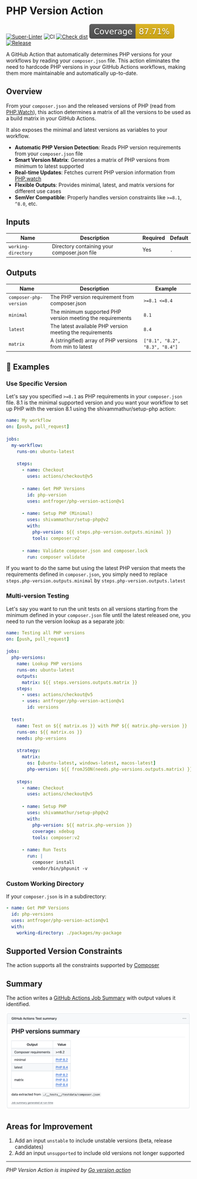 # PHP Version Action

[![Super-Linter](https://github.com/antfroger/php-version-action/actions/workflows/linter.yml/badge.svg)](https://github.com/antfroger/php-version-action)
![CI](https://github.com/antfroger/php-version-action/actions/workflows/ci.yml/badge.svg)
[![Check dist](https://github.com/antfroger/php-version-action/actions/workflows/check-dist.yml/badge.svg)](https://github.com/antfroger/php-version-action/workflows/check-dist.yml)
[![Coverage](./badges/coverage.svg)](./badges/coverage.svg)
[![Release](https://img.shields.io/github/release/antfroger/php-version-action.svg?style=flat-square)](https://github.com/antfroger/php-version-action/releases)

A GitHub Action that automatically determines PHP versions for your workflows by reading your `composer.json` file. This
action eliminates the need to hardcode PHP versions in your GitHub Actions workflows, making them more maintainable and
automatically up-to-date.

## Overview

From your `composer.json` and the released versions of PHP (read from [PHP.Watch](https://php.watch)), this action
determines a matrix of all the versions to be used as a build matrix in your GitHub Actions.

It also exposes the minimal and latest versions as variables to your workflow.

- **Automatic PHP Version Detection**: Reads PHP version requirements from your `composer.json` file
- **Smart Version Matrix**: Generates a matrix of PHP versions from minimum to latest supported
- **Real-time Updates**: Fetches current PHP version information from [PHP.watch](https://php.watch)
- **Flexible Outputs**: Provides minimal, latest, and matrix versions for different use cases
- **SemVer Compatible**: Properly handles version constraints like `>=8.1`, `^8.0`, etc.

## Inputs

| Name                | Description                                  | Required | Default |
| ------------------- | -------------------------------------------- | -------- | ------- |
| `working-directory` | Directory containing your composer.json file | Yes      | `.`     |

## Outputs

| Name                   | Description                                                | Example                        |
| ---------------------- | ---------------------------------------------------------- | ------------------------------ |
| `composer-php-version` | The PHP version requirement from composer.json             | `>=8.1 <=8.4`                  |
| `minimal`              | The minimum supported PHP version meeting the requirements | `8.1`                          |
| `latest`               | The latest available PHP version meeting the requirements  | `8.4`                          |
| `matrix`               | A (stringified) array of PHP versions from min to latest   | `["8.1", "8.2", "8.3", "8.4"]` |

## 📖 Examples

### Use Specific Version

Let's say you specified `>=8.1` as PHP requirements in your `composer.json` file. 8.1 is the minimal supported version
and you want your workflow to set up PHP with the version 8.1 using the shivammathur/setup-php action:

```yaml
name: My workflow
on: [push, pull_request]

jobs:
  my-workflow:
    runs-on: ubuntu-latest

    steps:
      - name: Checkout
        uses: actions/checkout@v5

      - name: Get PHP Versions
        id: php-version
        uses: antfroger/php-version-action@v1

      - name: Setup PHP (Minimal)
        uses: shivammathur/setup-php@v2
        with:
          php-version: ${{ steps.php-version.outputs.minimal }}
          tools: composer:v2

      - name: Validate composer.json and composer.lock
        run: composer validate
```

If you want to do the same but using the latest PHP version that meets the requirements defined in `composer.json`, you
simply need to replace `steps.php-version.outputs.minimal` by `steps.php-version.outputs.latest`

### Multi-version Testing

Let's say you want to run the unit tests on all versions starting from the minimum defined in your `composer.json` file
until the latest released one, you need to run the version lookup as a separate job:

```yaml
name: Testing all PHP versions
on: [push, pull_request]

jobs:
  php-versions:
    name: Lookup PHP versions
    runs-on: ubuntu-latest
    outputs:
      matrix: ${{ steps.versions.outputs.matrix }}
    steps:
      - uses: actions/checkout@v5
      - uses: antfroger/php-version-action@v1
        id: versions

  test:
    name: Test on ${{ matrix.os }} with PHP ${{ matrix.php-version }}
    runs-on: ${{ matrix.os }}
    needs: php-versions

    strategy:
      matrix:
        os: [ubuntu-latest, windows-latest, macos-latest]
        php-version: ${{ fromJSON(needs.php-versions.outputs.matrix) }}

    steps:
      - name: Checkout
        uses: actions/checkout@v5

      - name: Setup PHP
        uses: shivammathur/setup-php@v2
        with:
          php-version: ${{ matrix.php-version }}
          coverage: xdebug
          tools: composer:v2

      - name: Run Tests
        run: |
          composer install
          vendor/bin/phpunit -v
```

### Custom Working Directory

If your `composer.json` is in a subdirectory:

```yaml
- name: Get PHP Versions
  id: php-versions
  uses: antfroger/php-version-action@v1
  with:
    working-directory: ./packages/my-package
```

## Supported Version Constraints

The action supports all the constraints supported by
[Composer](https://getcomposer.org/doc/articles/versions.md#writing-version-constraints)

## Summary

The action writes a [GitHub Actions Job Summary](https://github.blog/2022-05-09-supercharging-github-actions-with-job-summaries/) with output values it identified.

![Job summary](doc/summary.png)

## Areas for Improvement

1. Add an input `unstable` to include unstable versions (beta, release candidates)
2. Add an input `unsupported` to include old versions not longer supported

---

_PHP Version Action is inspired by [Go version action](https://github.com/arnested/go-version-action/tree/main)_
